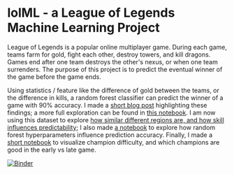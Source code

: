 # lolML - a League of Legends Machine Learning Project
League of Legends is a popular online multiplayer game. During each game, teams farm for gold, fight each other, destroy towers, and kill dragons. Games end after one team destroys the other's nexus, or when one team surrenders. The purpose of this project is to predict the eventual winner of the game before the game ends.

Using statistics / feature like the difference of gold between the teams, or the difference in kills, a random forest classifier can predict the winner of a game with 90% accuracy. I made a [short blog post](http://www.trailofpapers.net/2015/10/playing-with-random-forests-in-league.html) highlighting these findings; a more full exploration can be found in [this notebook](https://github.com/map222/lolML/blob/master/notebooks/published/Playing%20with%20Random%20Forests%20in%20League%20of%20Legends.ipynb). I am now using this dataset to explore [how similar different regions are, and how skill influences predictability](http://nbviewer.ipython.org/github/map222/lolML/blob/master/notebooks/published/Influence%20of%20region%2C%20skill%2C%20and%20patch%20in%20League%20of%20Legends.ipynb); I also made [a notebook](http://nbviewer.ipython.org/github/map222/lolML/blob/master/notebooks/published/Exploring%20ML%20-%20RF%20hyperparameters%20using%20LoL.ipynb) to explore how random forest hyperparameters influence prediction accuracy. Finally, I made a [short notebook](http://nbviewer.ipython.org/github/map222/lolML/blob/master/notebooks/published/Champion%20skill.ipynb) to visualize champion difficulty, and which champions are good in the early vs late game.

[![Binder](http://mybinder.org/badge.svg)](http://mybinder.org/repo/map222/lolML)
